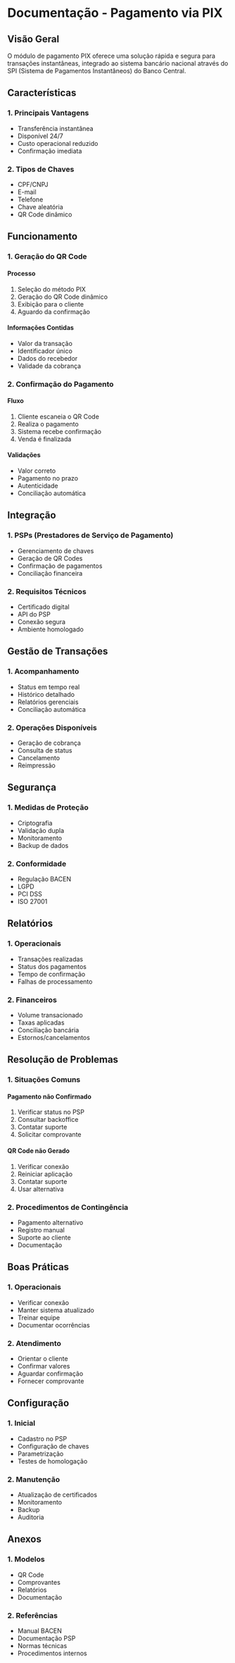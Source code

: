 # Documentação - Pagamento via PIX

## Visão Geral

O módulo de pagamento PIX oferece uma solução rápida e segura para transações instantâneas, integrado ao sistema bancário nacional através do SPI (Sistema de Pagamentos Instantâneos) do Banco Central.

## Características

### 1. Principais Vantagens

- Transferência instantânea
- Disponível 24/7
- Custo operacional reduzido
- Confirmação imediata

### 2. Tipos de Chaves

- CPF/CNPJ
- E-mail
- Telefone
- Chave aleatória
- QR Code dinâmico

## Funcionamento

### 1. Geração do QR Code

#### Processo
1. Seleção do método PIX
2. Geração do QR Code dinâmico
3. Exibição para o cliente
4. Aguardo da confirmação

#### Informações Contidas
- Valor da transação
- Identificador único
- Dados do recebedor
- Validade da cobrança

### 2. Confirmação do Pagamento

#### Fluxo
1. Cliente escaneia o QR Code
2. Realiza o pagamento
3. Sistema recebe confirmação
4. Venda é finalizada

#### Validações
- Valor correto
- Pagamento no prazo
- Autenticidade
- Conciliação automática

## Integração

### 1. PSPs (Prestadores de Serviço de Pagamento)

- Gerenciamento de chaves
- Geração de QR Codes
- Confirmação de pagamentos
- Conciliação financeira

### 2. Requisitos Técnicos

- Certificado digital
- API do PSP
- Conexão segura
- Ambiente homologado

## Gestão de Transações

### 1. Acompanhamento

- Status em tempo real
- Histórico detalhado
- Relatórios gerenciais
- Conciliação automática

### 2. Operações Disponíveis

- Geração de cobrança
- Consulta de status
- Cancelamento
- Reimpressão

## Segurança

### 1. Medidas de Proteção

- Criptografia
- Validação dupla
- Monitoramento
- Backup de dados

### 2. Conformidade

- Regulação BACEN
- LGPD
- PCI DSS
- ISO 27001

## Relatórios

### 1. Operacionais

- Transações realizadas
- Status dos pagamentos
- Tempo de confirmação
- Falhas de processamento

### 2. Financeiros

- Volume transacionado
- Taxas aplicadas
- Conciliação bancária
- Estornos/cancelamentos

## Resolução de Problemas

### 1. Situações Comuns

#### Pagamento não Confirmado
1. Verificar status no PSP
2. Consultar backoffice
3. Contatar suporte
4. Solicitar comprovante

#### QR Code não Gerado
1. Verificar conexão
2. Reiniciar aplicação
3. Contatar suporte
4. Usar alternativa

### 2. Procedimentos de Contingência

- Pagamento alternativo
- Registro manual
- Suporte ao cliente
- Documentação

## Boas Práticas

### 1. Operacionais

- Verificar conexão
- Manter sistema atualizado
- Treinar equipe
- Documentar ocorrências

### 2. Atendimento

- Orientar o cliente
- Confirmar valores
- Aguardar confirmação
- Fornecer comprovante

## Configuração

### 1. Inicial

- Cadastro no PSP
- Configuração de chaves
- Parametrização
- Testes de homologação

### 2. Manutenção

- Atualização de certificados
- Monitoramento
- Backup
- Auditoria

## Anexos

### 1. Modelos

- QR Code
- Comprovantes
- Relatórios
- Documentação

### 2. Referências

- Manual BACEN
- Documentação PSP
- Normas técnicas
- Procedimentos internos